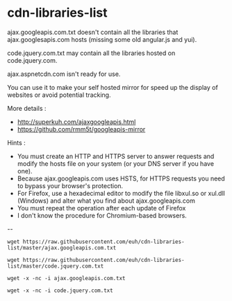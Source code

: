 # cdn-libraries-list

ajax.googleapis.com.txt doesn't contain all the libraries that ajax.googlesapis.com hosts (missing some old angular.js and yui).

code.jquery.com.txt may contain all the libraries hosted on code.jquery.com.

ajax.aspnetcdn.com isn't ready for use.

You can use it to make your self hosted mirror for speed up the display of websites or avoid potential tracking.

More details :
- http://superkuh.com/ajaxgoogleapis.html
- https://github.com/rmm5t/googleapis-mirror

Hints :
- You must create an HTTP and HTTPS server to answer requests and modify the hosts file on your system (or your DNS server if you have one).
- Because ajax.googleapis.com uses HSTS, for HTTPS requests you need to bypass your browser's protection. 
- For Firefox, use a hexadecimal editor to modify the file libxul.so or xul.dll (Windows) and alter what you find about ajax.googleapis.com
- You must repeat the operation after each update of Firefox
- I don't know the procedure for Chromium-based browsers.

--
```
wget https://raw.githubusercontent.com/euh/cdn-libraries-list/master/ajax.googleapis.com.txt

wget https://raw.githubusercontent.com/euh/cdn-libraries-list/master/code.jquery.com.txt

wget -x -nc -i ajax.googleapis.com.txt

wget -x -nc -i code.jquery.com.txt
```
